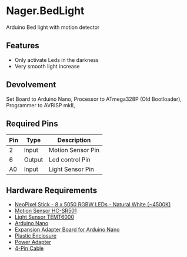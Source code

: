 # Nager.BedLight
Arduino Bed light with motion detector

## Features

- Only activate Leds in the darkness
- Very smooth light increase

## Devolvement

Set Board to Arduino Nano, Processor to ATmega328P (Old Bootloader), Programmer to AVRISP mkII,

## Required Pins

Pin | Type | Description
--- | --- | ---
2 | Input | Motion Sensor Pin
6 | Output | Led control Pin
A0 | Input | Light Sensor Pin

## Hardware Requirements

- [NeoPixel Stick - 8 x 5050 RGBW LEDs - Natural White (~4500K)](https://amzn.to/2EffkDJ)
- [Motion Sensor HC-SR501](https://amzn.to/2EiD3D7)
- [Light Sensor TEMT6000](https://amzn.to/2HCNzWL)
- [Arduino Nano](https://amzn.to/2HCNXob)
- [Expansion Adapter Board for Arduino Nano](https://amzn.to/2Wk6UFK)
- [Plastic Enclosure](https://amzn.to/2WbfDtv)
- [Power Adapter](https://amzn.to/2LRtPE8)
- [4-Pin Cable](https://amzn.to/2Vzy5rE)
